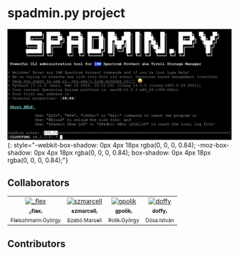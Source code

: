 # spadmin.py project

![spadmin](spadmin.png) {: style="-webkit-box-shadow: 0px 4px 18px rgba(0, 0, 0, 0.84); -moz-box-shadow: 0px 4px 18px rgba(0, 0, 0, 0.84); box-shadow: 0px 4px 18px rgba(0, 0, 0, 0.84);"}

## Collaborators

<table>
<tr>
    <td align="center">
        <a href="https://github.com/FleXoft">
            <img src="https://avatars.githubusercontent.com/u/1357569?v=4" width="100;" alt="_flex"/>
            <br />
            <sub><b>_flex</b>,<br /> Fleischmann György</sub>
        </a>
    </td>
    <td align="center">
        <a href="https://github.com/marcellszabo-spedinfo">
            <img src="https://avatars.githubusercontent.com/u/76776561?v=4" width="100;" alt="szmarcell"/>
            <br />
            <sub><b>szmarcell</b>,<br /> Szabó Marcell</sub>
        </a>
    </td>
    <td align="center">
        <a href="https://github.com/gpolik">
            <img src="https://avatars.githubusercontent.com/u/52568734?v=4" width="100;" alt="gpolik"/>
            <br />
            <sub><b>gpolik</b>,<br /> Polik György</sub>
        </a>
    </td>
    <td align="center">
        <a href="https://github.com/Doffy1">
            <img src="https://avatars.githubusercontent.com/u/54913539?v=4" width="100;" alt="doffy"/>
            <br />
            <sub><b>doffy</b>,<br /> Dósa István</sub>
        </a>
    </td>
 </tr>
 </table>

## Contributors
